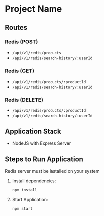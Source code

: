 # Project Name

## Routes

### Redis (POST)
- `/api/v1/redis/products`
- `/api/v1/redis/search-history/:userId`

### Redis (GET)
- `/api/v1/redis/products/:productId`
- `/api/v1/redis/search-history/:userId`

### Redis (DELETE)
- `/api/v1/redis/products/:productId`
- `/api/v1/redis/search-history/:userId`

## Application Stack
- NodeJS with Express Server

## Steps to Run Application
Redis server must be installed on your system

1. Install dependencies:
   ```bash
   npm install

2. Start Application:
   ```bash
   npm start

